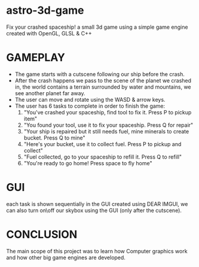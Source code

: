 # astro-3d-game
Fix your crashed spaceship! a small 3d game using a simple game engine created with OpenGL, GLSL & C++

# GAMEPLAY
- The game starts with a cutscene following our ship before the crash.
- After the crash happens we pass to the scene of the planet we crashed in, the world contains a terrain surrounded by water and mountains,
we see another planet far away.
- The user can move and rotate using the WASD & arrow keys.
- The user has 6 tasks to complete in order to finish the game:
  1. "You've crashed your spaceship, find tool to fix it. Press P to pickup item"
  2. "You found your tool, use it to fix your spaceship. Press Q for repair"
  3. "Your ship is repaired but it still needs fuel, mine minerals to create bucket. Press Q to mine"
  4. "Here's your bucket, use it to collect fuel. Press P to pickup and collect"
  5. "Fuel collected, go to your spaceship to refill it. Press Q to refill"
  6. "You're ready to go home! Press space to fly home"

# GUI
each task is shown sequentially in the GUI created using DEAR IMGUI, we can also turn on\off our skybox using the GUI (only after the cutscene).

# CONCLUSION
The main scope of this project was to learn how Computer graphics work and how other big game engines are developed.
